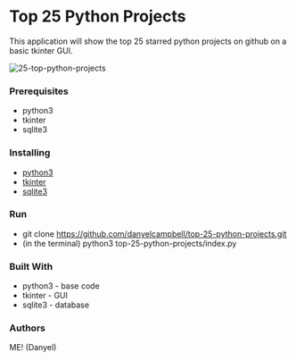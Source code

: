 # Top 25 Python Projects
This application will show the top 25 starred python projects on github on a basic tkinter GUI.

![25-top-python-projects](https://user-images.githubusercontent.com/19388990/73126639-f956d980-3f7a-11ea-91ea-9ad09020effe.png)

### Prerequisites
* python3
* tkinter
* sqlite3

### Installing
* [python3](https://realpython.com/installing-python/)  
* [tkinter](https://tkdocs.com/tutorial/install.html)
* [sqlite3](https://www.sqlitetutorial.net/download-install-sqlite/)

### Run
* git clone https://github.com/danyelcampbell/top-25-python-projects.git
* (in the terminal) python3 top-25-python-projects/index.py

### Built With
* python3 - base code
* tkinter - GUI
* sqlite3 - database

### Authors
ME! (Danyel)


